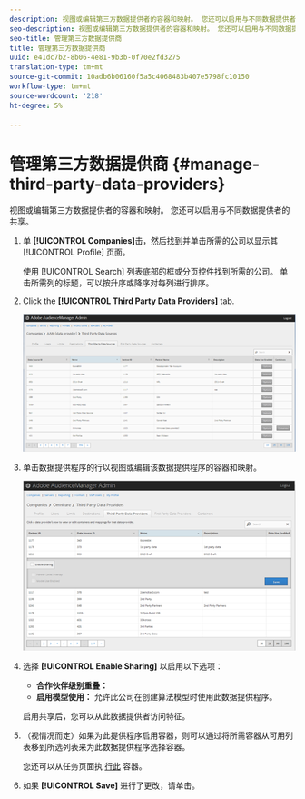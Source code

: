 ```yaml
---
description: 视图或编辑第三方数据提供者的容器和映射。 您还可以启用与不同数据提供者的共享。
seo-description: 视图或编辑第三方数据提供者的容器和映射。 您还可以启用与不同数据提供者的共享。
seo-title: 管理第三方数据提供商
title: 管理第三方数据提供商
uuid: e41dc7b2-8b06-4e81-9b3b-0f70e2fd3275
translation-type: tm+mt
source-git-commit: 10adb6b06160f5a5c4068483b407e5798fc10150
workflow-type: tm+mt
source-wordcount: '218'
ht-degree: 5%

---
```



# 管理第三方数据提供商 {#manage-third-party-data-providers}

视图或编辑第三方数据提供者的容器和映射。 您还可以启用与不同数据提供者的共享。

1. 单 **[!UICONTROL Companies]**&#x200B;击，然后找到并单击所需的公司以显示其 [!UICONTROL Profile] 页面。

   使用 [!UICONTROL Search] 列表底部的框或分页控件找到所需的公司。 单击所需列的标题，可以按升序或降序对每列进行排序。
1. Click the **[!UICONTROL Third Party Data Providers]** tab.

   ![](assets/third_party_providers.png)

1. 单击数据提供程序的行以视图或编辑该数据提供程序的容器和映射。

   ![步骤结果](assets/third_party_providers_edit.png)

1. 选择 **[!UICONTROL Enable Sharing]** 以启用以下选项：

   * **合作伙伴级别重叠：**
   * **启用模型使用：** 允许此公司在创建算法模型时使用此数据提供程序。

   启用共享后，您可以从此数据提供者访问特征。

1. （视情况而定）如果为此提供程序启用容器，则可以通过将所需容器从可用列表移到所选列表来为此数据提供程序选择容器。

   您还可以从任务页面执 [行此](../companies/admin-manage-containers.md#task_61DB5CEECC5049DD8D059C642AC3F967) 容器。
1. 如果 **[!UICONTROL Save]** 进行了更改，请单击。